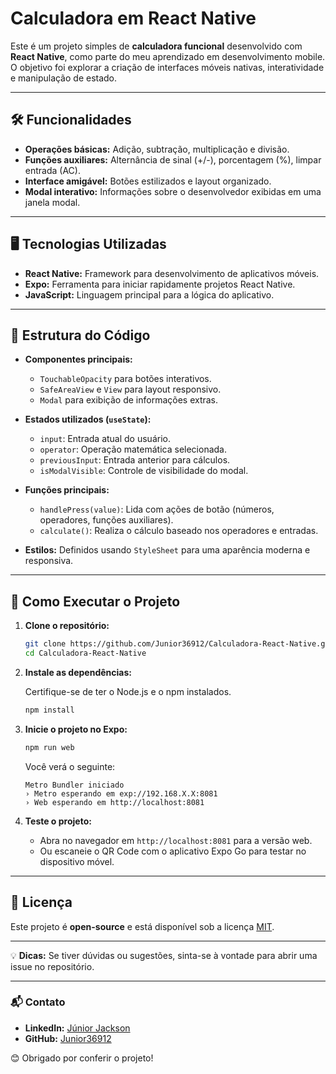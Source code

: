 # Calculadora em React Native

Este é um projeto simples de **calculadora funcional** desenvolvido com **React Native**, como parte do meu aprendizado em desenvolvimento mobile. O objetivo foi explorar a criação de interfaces móveis nativas, interatividade e manipulação de estado.

---

## 🛠️ Funcionalidades

- **Operações básicas:** Adição, subtração, multiplicação e divisão.
- **Funções auxiliares:** Alternância de sinal (+/-), porcentagem (%), limpar entrada (AC).
- **Interface amigável:** Botões estilizados e layout organizado.
- **Modal interativo:** Informações sobre o desenvolvedor exibidas em uma janela modal.

---

## 🖥️ Tecnologias Utilizadas

- **React Native:** Framework para desenvolvimento de aplicativos móveis.
- **Expo:** Ferramenta para iniciar rapidamente projetos React Native.
- **JavaScript:** Linguagem principal para a lógica do aplicativo.

---

## 📂 Estrutura do Código

- **Componentes principais:**
  - `TouchableOpacity` para botões interativos.
  - `SafeAreaView` e `View` para layout responsivo.
  - `Modal` para exibição de informações extras.

- **Estados utilizados (`useState`):**
  - `input`: Entrada atual do usuário.
  - `operator`: Operação matemática selecionada.
  - `previousInput`: Entrada anterior para cálculos.
  - `isModalVisible`: Controle de visibilidade do modal.

- **Funções principais:**
  - `handlePress(value)`: Lida com ações de botão (números, operadores, funções auxiliares).
  - `calculate()`: Realiza o cálculo baseado nos operadores e entradas.

- **Estilos:** Definidos usando `StyleSheet` para uma aparência moderna e responsiva.

---

## 🚀 Como Executar o Projeto

1. **Clone o repositório:**

   ```bash
   git clone https://github.com/Junior36912/Calculadora-React-Native.git
   cd Calculadora-React-Native
   ```

2. **Instale as dependências:**

   Certifique-se de ter o Node.js e o npm instalados.

   ```bash
   npm install
   ```

3. **Inicie o projeto no Expo:**

   ```bash
   npm run web
   ```

   Você verá o seguinte:

   ```
   Metro Bundler iniciado
   › Metro esperando em exp://192.168.X.X:8081
   › Web esperando em http://localhost:8081
   ```

4. **Teste o projeto:**
   - Abra no navegador em `http://localhost:8081` para a versão web.
   - Ou escaneie o QR Code com o aplicativo Expo Go para testar no dispositivo móvel.

---

## 📖 Licença

Este projeto é **open-source** e está disponível sob a licença [MIT](LICENSE).

---

💡 **Dicas:** 
Se tiver dúvidas ou sugestões, sinta-se à vontade para abrir uma issue no repositório.

---

### 📬 Contato

- **LinkedIn:** [Júnior Jackson](https://www.linkedin.com/in/junior-jackson)
- **GitHub:** [Junior36912](https://github.com/Junior36912)

😊 Obrigado por conferir o projeto!
